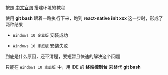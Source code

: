 
按照 [中文官网](https://reactnative.cn/docs/getting-started.html) 搭建环境的教程

使用 **git bash** 跟着一路执行下来，跑到 **react-native init xxx** 这一步时，形成了两种结果

- ``` Windows 10 企业版 ``` 安装成功

- ``` Windows 10 家庭版 ``` 安装失败

到底是什么原因，还不清楚，要短暂且快速的解决这个问题

只能在 ``` Windows 10 家庭版 ``` 中，用 IDE 的 **终端控制台** 来替代 **git bash**



